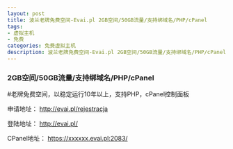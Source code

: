 ```yaml
---
layout: post
title: 波兰老牌免费空间-Evai.pl 2GB空间/50GB流量/支持绑域名/PHP/cPanel
tags:
- 虚拟主机
- 免费
categories: 免费虚拟主机
description: 波兰老牌免费空间-Evai.pl 2GB空间/50GB流量/支持绑域名/PHP/cPanel
---
```


### 2GB空间/50GB流量/支持绑域名/PHP/cPanel

#老牌免费空间，以稳定运行10年以上，支持PHP，cPanel控制面板

申请地址：
http://evai.pl/rejestracja

登陆地址：
http://evai.pl/

CPanel地址：
https://xxxxxx.evai.pl:2083/
